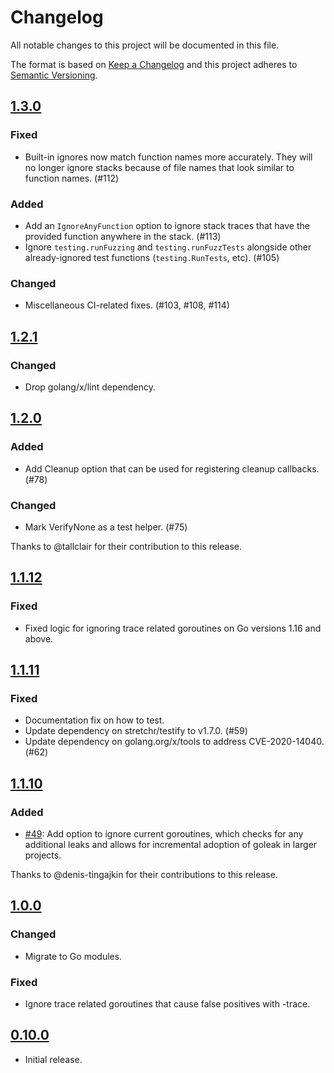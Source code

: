 # Changelog
All notable changes to this project will be documented in this file.

The format is based on [Keep a Changelog](http://keepachangelog.com/en/1.0.0/)
and this project adheres to [Semantic Versioning](http://semver.org/spec/v2.0.0.html).

## [1.3.0]
### Fixed
- Built-in ignores now match function names more accurately.
  They will no longer ignore stacks because of file names
  that look similar to function names. (#112)
### Added
- Add an `IgnoreAnyFunction` option to ignore stack traces
  that have the provided function anywhere in the stack. (#113)
- Ignore `testing.runFuzzing` and `testing.runFuzzTests` alongside
  other already-ignored test functions (`testing.RunTests`, etc). (#105)
### Changed
- Miscellaneous CI-related fixes. (#103, #108, #114)

[1.3.0]: https://github.com/uber-go/goleak/compare/v1.2.1...v1.3.0

## [1.2.1]
### Changed
- Drop golang/x/lint dependency.

[1.2.1]: https://github.com/uber-go/goleak/compare/v1.2.0...v1.2.1

## [1.2.0]
### Added
- Add Cleanup option that can be used for registering cleanup callbacks. (#78)

### Changed
- Mark VerifyNone as a test helper. (#75)

Thanks to @tallclair for their contribution to this release.

[1.2.0]: https://github.com/uber-go/goleak/compare/v1.1.12...v1.2.0

## [1.1.12]
### Fixed
- Fixed logic for ignoring trace related goroutines on Go versions 1.16 and above.

[1.1.12]: https://github.com/uber-go/goleak/compare/v1.1.11...v1.1.12

## [1.1.11]
### Fixed
- Documentation fix on how to test.
- Update dependency on stretchr/testify to v1.7.0. (#59)
- Update dependency on golang.org/x/tools to address CVE-2020-14040. (#62)

[1.1.11]: https://github.com/uber-go/goleak/compare/v1.1.10...v1.1.11

## [1.1.10]
### Added
- [#49]: Add option to ignore current goroutines, which checks for any additional leaks and allows for incremental adoption of goleak in larger projects.

Thanks to @denis-tingajkin for their contributions to this release.

[#49]: https://github.com/uber-go/goleak/pull/49
[1.1.10]: https://github.com/uber-go/goleak/compare/v1.0.0...v1.1.10

## [1.0.0]
### Changed
- Migrate to Go modules.

### Fixed
- Ignore trace related goroutines that cause false positives with -trace.

[1.0.0]: https://github.com/uber-go/goleak/compare/v0.10.0...v1.0.0

## [0.10.0]
- Initial release.

[0.10.0]: https://github.com/uber-go/goleak/compare/v0.10.0...HEAD
